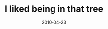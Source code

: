 ---
layout: base.njk
title : 'I liked being in that tree' 
view_title : 'I liked being in that tree' 
year : '2010' 
date : '2010-04-23' 
img_file : '/drawing/ilikedbeinginthattree.png' 
html_file : 'ilikedbeinginthattree' 
next_html : 'offtoagoodstart.html' 
year_order : '57' 
permalink : "title/{{html_file}}.html"
---